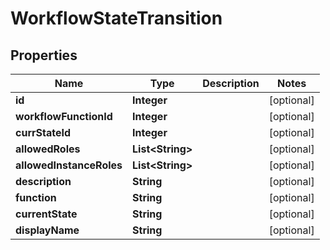 
# WorkflowStateTransition

## Properties
Name | Type | Description | Notes
------------ | ------------- | ------------- | -------------
**id** | **Integer** |  |  [optional]
**workflowFunctionId** | **Integer** |  |  [optional]
**currStateId** | **Integer** |  |  [optional]
**allowedRoles** | **List&lt;String&gt;** |  |  [optional]
**allowedInstanceRoles** | **List&lt;String&gt;** |  |  [optional]
**description** | **String** |  |  [optional]
**function** | **String** |  |  [optional]
**currentState** | **String** |  |  [optional]
**displayName** | **String** |  |  [optional]



